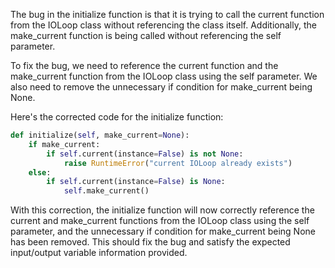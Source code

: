 The bug in the initialize function is that it is trying to call the current function from the IOLoop class without referencing the class itself. Additionally, the make_current function is being called without referencing the self parameter.

To fix the bug, we need to reference the current function and the make_current function from the IOLoop class using the self parameter. We also need to remove the unnecessary if condition for make_current being None.

Here's the corrected code for the initialize function:

```python
def initialize(self, make_current=None):
    if make_current:
        if self.current(instance=False) is not None:
            raise RuntimeError("current IOLoop already exists")
    else:
        if self.current(instance=False) is None:
            self.make_current()
```

With this correction, the initialize function will now correctly reference the current and make_current functions from the IOLoop class using the self parameter, and the unnecessary if condition for make_current being None has been removed. This should fix the bug and satisfy the expected input/output variable information provided.